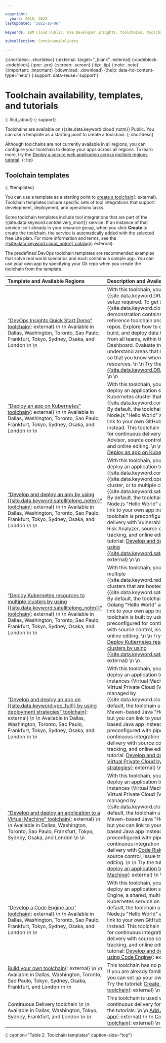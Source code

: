 ```yaml
---

copyright:
  years: 2015, 2022
lastupdated: "2022-10-06"

keywords: IBM Cloud Public, Use Developer Insights, toolchains, toolchain templates, toolchain tutorials, available regions, tools 

subcollection: ContinuousDelivery

---
```


{:shortdesc: .shortdesc}
{:external: target="_blank" .external}
{:codeblock: .codeblock}
{:pre: .pre}
{:screen: .screen}
{:tip: .tip}
{:note: .note}
{:important: .important}
{:download: .download}
{:help: data-hd-content-type='help'}
{:support: data-reuse='support'}


# Toolchain availability, templates, and tutorials  
{: #cd_about}
{: support}

Toolchains are available on {{site.data.keyword.cloud_notm}} Public. You can use a template as a starting point to create a toolchain.
{: shortdesc}

Although toolchains are not currently available in all regions, you can configure your toolchain to deploy your apps across all regions. To learn more, try the [Deploy a secure web application across multiple regions tutorial](/docs/solution-tutorials?topic=solution-tutorials-multi-region-webapp).
{: tip}

## Toolchain templates
{: #templates}

You can use a template as a starting point to [create a toolchain](https://cloud.ibm.com/devops/create){: external}. Toolchain templates include specific sets of tool integrations that support development, deployment, and operations tasks.

Some toolchain templates include tool integrations that are part of the {{site.data.keyword.contdelivery_short}} service. If an instance of that service isn't already in your resource group, when you click **Create** to create the toolchain, the service is automatically added with the selected free Lite plan. For more information and terms, see the [{{site.data.keyword.cloud_notm}} catalog](https://cloud.ibm.com/catalog/services/continuous-delivery/){: external}.

The predefined DevOps toolchain templates are recommended examples that solve real world scenarios and each contains a sample app. You can use your own app by specifying your Git repo when you create the toolchain from the template.

|Template and Available Regions |Description and Available Tutorials	|Included Tools |
|:----------|:------------------------------|:------------------|
|["DevOps Insights Quick Start Demo" toolchain](https://cloud.ibm.com/devops/setup/deploy?repository=https%3A%2F%2Fgithub.com%2Fdevops-insights%2FDevOpsInsights_Demo_Toolchain_Template){: external}  \n  \n  Available in Dallas, Washington, Toronto, Sao Paulo, Frankfurt, Tokyo, Sydney, Osaka, and London  \n  \n 		|With this toolchain, you can explore {{site.data.keyword.DRA_short}}, with no setup required. To get started, log in to {{site.data.keyword.cloud_notm}}. This demonstration contains data from a reference toolchain and three GitHub repos. Explore how to organize, test, build, and deploy data for all applications, from all teams, within the Quality Dashboard. Evaluate trends and understand areas that need improvements so that you know where to focus your resources.  \n  \n Try the tutorial: [Explore {{site.data.keyword.DRA_full}}](https://www.ibm.com/cloud/garage/tutorials/explore-ibm-cloud-devops-insights){: external}  \n  \n   		|GitHub and Issues  \n  \n {{site.data.keyword.DRA_full}}  \n  \n 		|
|[“Deploy an app on Kubernetes" toolchain](https://cloud.ibm.com/devops/setup/deploy?repository=https://github.com/open-toolchain/secure-app-toolchain){: external}  \n  \n Available in Dallas, Washington, Toronto, Sao Paulo, Frankfurt, Tokyo, Sydney, Osaka, and London  \n  \n  		|With this toolchain, you can develop, and deploy an application securely into a Kubernetes cluster that is managed by the {{site.data.keyword.containerlong_notm}}. By default, the toolchain uses a sample Node.js "Hello World" app, but you can link to your own GitHub repository instead. This toolchain is preconfigured for continuous delivery with Vulnerability Advisor, source control, issue tracking, and online editing.  \n  \n  Try the tutorial: [Deploy an app on Kubernetes](/docs/ContinuousDelivery?topic=ContinuousDelivery-tutorial-cd-kubernetes)  \n  \n   		|{{site.data.keyword.deliverypipeline}}  \n  \n GitHub and Issues  \n  \n {{site.data.keyword.containerlong_notm}} (Kubernetes cluster)  \n  \n 			|
|[“Develop and deploy an app by using {{site.data.keyword.satellitelong_notm}}" toolchain](https://cloud.ibm.com/devops/setup/deploy?repository=https://github.com/open-toolchain/secure-app-toolchain){: external}  \n  \n Available in Dallas, Washington, Toronto, Sao Paulo, Frankfurt, Tokyo, Sydney, Osaka, and London  \n  \n  		|With this toolchain, you can develop and deploy an application to a single {{site.data.keyword.containerlong}}, a {{site.data.keyword.openshiftlong}} cluster, or to multiple clusters by using {{site.data.keyword.satellitelong_notm}}. By default, the toolchain uses a sample Node.js "Hello World" app, but you can link to your own app instead. This toolchain is preconfigured for continuous delivery with Vulnerability Advisor, Code Risk Analyzer, source control, issue tracking, and online editing.  \n  \n  Try the tutorial: [Develop and deploy an app by using {{site.data.keyword.satellitelong_notm}}](/docs/ContinuousDelivery?topic=ContinuousDelivery-tutorial-cd-satellite){: external}  \n  \n   		|{{site.data.keyword.deliverypipeline}}  \n  \n {{site.data.keyword.gitrepos}}  \n  \n IBM Secrets Manager   \n  \n {{site.data.keyword.DRA_full}}  \n  \n 			|
|[“Deploy Kubernetes resources to multiple clusters by using {{site.data.keyword.satellitelong_notm}}" toolchain](https://cloud.ibm.com/devops/setup/deploy?repository=https://github.com/open-toolchain/satellite-cd-toolchain){: external}  \n  \n Available in Dallas, Washington, Toronto, Sao Paulo, Frankfurt, Tokyo, Sydney, Osaka, and London  \n  \n  		|With this toolchain, you can deploy to multiple {{site.data.keyword.redhat_openshift_full}} clusters that are hosted on {{site.data.keyword.satellitelong_notm}}. By default, the toolchain uses a sample Golang "Hello World" app, but you can link to your own app instead. This toolchain is built by using Tekton and is preconfigured for continuous delivery with source control, issue tracking, and online editing.  \n  \n  Try the tutorial: [Deploy Kubernetes resources to multiple clusters by using {{site.data.keyword.satellitelong_notm}}](/docs/ContinuousDelivery?topic=ContinuousDelivery-tutorial-cd-only-satellite){: external}  \n  \n   		|{{site.data.keyword.deliverypipeline}}  \n  \n {{site.data.keyword.gitrepos}}  \n  \n 			|
|["Develop and deploy an app on {{site.data.keyword.vpc_full}} by using deployment strategies" toolchain](http://cloud.ibm.com/devops/setup/deploy?repository=https://github.com/open-toolchain/simple-vsi-toolchain){: external}  \n  \n Available in Dallas, Washington, Toronto, Sao Paulo, Frankfurt, Tokyo, Sydney, Osaka, and London  \n  \n  		|With this toolchain, you can develop and deploy an application to Virtual Server Instances (Virtual Machine) within your Virtual Private Cloud (VPC) that is managed by {{site.data.keyword.cloud_notm}}. By default, the toolchain uses a sample Maven-based Java "Hello World" app, but you can link to your own Maven-based Java app instead. This toolchain is preconfigured with pipelines for continuous integration and continuous delivery with source control, issue tracking, and online editing.  \n  \n  Try the tutorial: [Develop and deploy an app on Virtual Private Cloud by using deployment strategies](/docs/ContinuousDelivery?topic=ContinuousDelivery-tutorial-cd-vpc){: external}  \n  \n   		|{{site.data.keyword.cos_full_notm}} bucket  \n  \n  {{site.data.keyword.deliverypipeline}}  \n  \n  {{site.data.keyword.DRA_full}}  \n  \n  {{site.data.keyword.gitrepos}}  \n  \n Secrets Manager   \n  \n 			|
|["Develop and deploy an application to a Virtual Machine" toolchain](https://cloud.ibm.com/devops/setup/deploy?repository=https%3A%2F%2Fgithub.com%2Fopen-toolchain%2Fsimple-vsi-toolchain){: external}  \n  \n Available in Dallas, Washington, Toronto, Sao Paulo, Frankfurt, Tokyo, Sydney, Osaka, and London  \n  \n  		|With this toolchain, you can develop and deploy an application to Virtual Server Instances (Virtual Machine) within your Virtual Private Cloud (VPC) that is managed by {{site.data.keyword.cloud_notm}}. By default, the toolchain uses a sample Maven-based Java "Hello World" app, but you can link to your own Maven-based Java app instead. This toolchain is preconfigured with pipelines for continuous integration and continuous delivery with [Code Risk Analyzer (CRA)](/docs/code-risk-analyzer-cli-plugin?topic=code-risk-analyzer-cli-plugin-cra-cli-plugin), source control, issue tracking, and online editing.  \n  \n  Try the tutorial: [Develop and deploy an application to a Virtual Machine](/docs/ContinuousDelivery?topic=ContinuousDelivery-tutorial-cd-vsi){: external}  \n  \n   		|{{site.data.keyword.cos_full_notm}} bucket  \n  \n  {{site.data.keyword.deliverypipeline}}  \n  \n  {{site.data.keyword.DRA_full}}  \n  \n  {{site.data.keyword.gitrepos}}  \n  \n Secrets Manager   \n  \n 			|
|[“Develop a Code Engine app" toolchain](http://cloud.ibm.com/devops/setup/deploy?repository=https%3A%2F%2Fgithub.com%2Fopen-toolchain%2Fcode-engine-toolchain){: external}  \n  \n Available in Dallas, Washington, Toronto, Sao Paulo, Frankfurt, Tokyo, Sydney, Osaka, and London  \n  \n  		|With this toolchain, you can develop and deploy an application securely into Code Engine, a shared, multi-tenant Kubernetes service on IBM Cloud. By default, the toolchain uses a sample Node.js "Hello World" app, but you can link to your own GitHub repository instead. This toolchain is preconfigured for continuous integration, continuous delivery with source control, issue tracking, and online editing.  \n  \n  Try the tutorial: [Develop and deploy an app by using Code Engine](https://cloud.ibm.com/docs/ContinuousDelivery?topic=ContinuousDelivery-tutorial-cd-code-engine){: external}  \n  \n   		|{{site.data.keyword.deliverypipeline}}  \n  \n {{site.data.keyword.gitrepos}}  \n  \n {{site.data.keyword.codeenginefull}}   \n  \n 			|
|[Build your own toolchain](https://cloud.ibm.com/devops/setup/deploy?repository=https%3A%2F%2Fgithub.com%2Fopen-toolchain%2Fempty-toolchain){: external}  \n  \n Available in Dallas, Washington, Toronto, Sao Paulo, Tokyo, Sydney, Osaka, Frankfurt, and London  \n  \n 		|This toolchain has no preconfigured tools. If you are already familiar with toolchains, you can set up your own toolchain.  \n  \n Try the tutorial: [Create a custom toolchain](https://www.ibm.com/cloud/garage/tutorials/create-a-custom-toolchain){: external}  \n  \n   		|None		|
|Continuous Delivery toolchain  \n   \n Available in Dallas, Washington, Tokyo, Sydney, Frankfurt, and London  \n  \n 		|This toolchain is used when you enable continuous delivery for an app.  \n  \n Try the tutorials:  \n  \n [Add a toolchain to an app](https://www.ibm.com/cloud/garage/tutorials/add-a-toolchain-to-an-app){: external}  \n  \n [Create a custom toolchain](https://www.ibm.com/cloud/garage/tutorials/create-a-custom-toolchain){: external}  \n  \n 	|{{site.data.keyword.deliverypipeline}}  \n  \n GitHub and Issues  \n  \n {{site.data.keyword.cloud_notm}}  \n  \n 		|
{: caption="Table 2. Toolchain templates" caption-side="top"}
